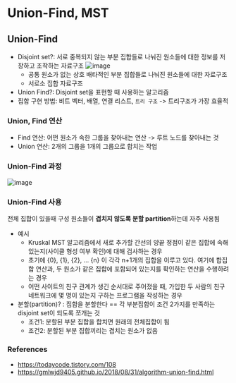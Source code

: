 # Union-Find, MST

## Union-Find
* Disjoint set?: 서로 중복되지 않는 부분 집합들로 나눠진 원소들에 대한 정보를 저장하고 조작하는 자료구조
  ![image](https://github.com/java-coding-test/kjy/assets/65723420/1c485b18-fb3b-4268-993d-5faea1f027b8)
  * 공통 원소가 없는 상호 배타적인 부분 집합들로 나눠진 원소들에 대한 자료구조
  * 서로소 집합 자료구조 
* Union Find?: Disjoint set을 표현할 때 사용하는 알고리즘 
* 집합 구현 방법: 비트 벡터, 배열, 연결 리스트, `트리 구조` -> 트리구조가 가장 효율적
### Union, Find 연산 
* Find 연산: 어떤 원소가 속한 그룹을 찾아내는 연산 -> 루트 노드를 찾아내는 것 
* Union 연산: 2개의 그룹을 1개의 그룹으로 합치는 작업 
### Union-Find 과정 
![image](https://github.com/java-coding-test/kjy/assets/65723420/86dc9a9f-39b9-4581-b028-0dbc11944f03)
### Union-Find 사용 
전체 집합이 있을때 구성 원소들이 **겹치지 않도록 분할 partition**하는데 자주 사용됨
* 예시
  * Kruskal MST 알고리즘에서 새로 추가할 간선의 양끝 정점이 같은 집합에 속해 있는지(사이클 형성 여부 확인)에 대해 검사하는 경우
  * 초기에 {0}, {1}, {2}, … {n} 이 각각 n+1개의 집합을 이루고 있다. 여기에 합집합 연산과, 두 원소가 같은 집합에 포함되어 있는지를 확인하는 연산을 수행하려는 경우
  * 어떤 사이트의 친구 관계가 생긴 순서대로 주어졌을 때, 가입한 두 사람의 친구 네트워크에 몇 명이 있는지 구하는 프로그램을 작성하는 경우
* 분할(partition)? : 집합을 분할한다 == 각 부분집합이 조건 2가지를 만족하는 disjoint set이 되도록 쪼개는 것
  * 조건1: 분할된 부분 집합을 합치면 원래의 전체집합이 됨
  * 조건2: 분할된 부분 집합끼리는 겹치는 원소가 없음 

### References
* https://todaycode.tistory.com/108
* https://gmlwjd9405.github.io/2018/08/31/algorithm-union-find.html
